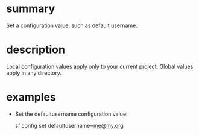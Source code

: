 # summary
  
Set a configuration value, such as default username. 

# description

Local configuration values apply only to your current project. Global values apply in any directory.

# examples

- Set the defaultusername configuration value:

  sf config set defaultusername=me@my.org
